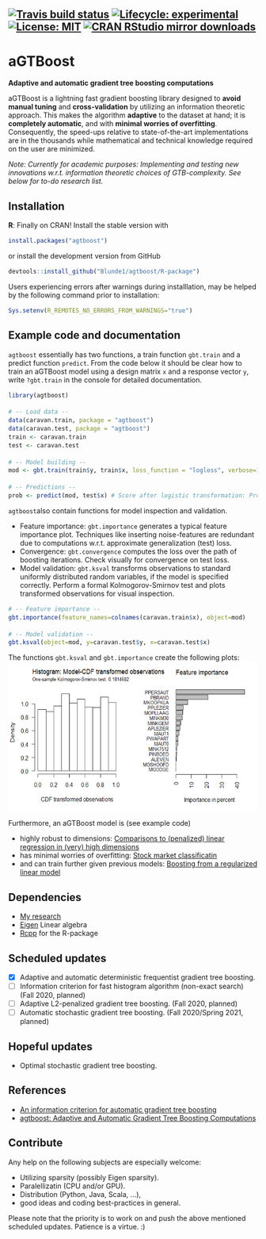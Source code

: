 <!-- badges: start -->
[![Travis build status](https://travis-ci.org/Blunde1/agtboost.svg?branch=master)](https://travis-ci.org/Blunde1/agtboost)
[![Lifecycle: experimental](https://img.shields.io/badge/lifecycle-experimental-orange.svg)](https://www.tidyverse.org/lifecycle/#experimental)
[![License:
MIT](https://img.shields.io/badge/License-MIT-yellow.svg)](https://opensource.org/licenses/MIT)
[![CRAN RStudio mirror downloads](https://cranlogs.r-pkg.org/badges/grand-total/agtboost?color=blue)](https://r-pkg.org/pkg/agtboost)
---------

# aGTBoost

**Adaptive and automatic gradient tree boosting computations**

aGTBoost is a lightning fast gradient boosting library designed to **avoid manual tuning** and **cross-validation** by utilizing an information theoretic approach.
This makes the algorithm **adaptive** to the dataset at hand; it is **completely automatic**, and with **minimal worries of overfitting**.
Consequently, the speed-ups relative to state-of-the-art implementations are in the thousands while mathematical and technical knowledge required on the user are minimized.

*Note: Currently for academic purposes: Implementing and testing new innovations w.r.t. information theoretic choices of GTB-complexity. See below for to-do research list.*


## Installation

**R**: Finally on CRAN! Install the stable version with
```r
install.packages("agtboost")
```
or install the development version from GitHub
```r
devtools::install_github("Blunde1/agtboost/R-package")
```
Users experiencing errors after warnings during installlation, may be helped by the following command prior to installation:

```r
Sys.setenv(R_REMOTES_NO_ERRORS_FROM_WARNINGS="true")
```

## Example code and documentation

`agtboost` essentially has two functions, a train function `gbt.train` and a predict function `predict`.
From the code below it should be clear how to train an aGTBoost model using a design matrix `x` and a response vector `y`, write `?gbt.train` in the console for detailed documentation. 
```r
library(agtboost)

# -- Load data --
data(caravan.train, package = "agtboost")
data(caravan.test, package = "agtboost")
train <- caravan.train
test <- caravan.test

# -- Model building --
mod <- gbt.train(train$y, train$x, loss_function = "logloss", verbose=10)

# -- Predictions --
prob <- predict(mod, test$x) # Score after logistic transformation: Probabilities
```
`agtboost`also contain functions for model inspection and validation. 

- Feature importance: `gbt.importance` generates a typical feature importance plot. 
Techniques like inserting noise-features are redundant due to computations w.r.t. approximate generalization (test) loss.
- Convergence: `gbt.convergence` computes the loss over the path of boosting iterations. Check visually for convergence on test loss.
- Model validation: `gbt.ksval` transforms observations to standard uniformly distributed random variables, if the model is specified 
correctly. Perform a formal Kolmogorov-Smirnov test and plots transformed observations for visual inspection.
```r
# -- Feature importance --
gbt.importance(feature_names=colnames(caravan.train$x), object=mod)

# -- Model validation --
gbt.ksval(object=mod, y=caravan.test$y, x=caravan.test$x)
```
The functions `gbt.ksval` and `gbt.importance` create the following plots:
<img src="docs/img/agtboost_validation.png" width="700" height="300" />

Furthermore, an aGTBoost model is (see example code)

- highly robust to dimensions: [Comparisons to (penalized) linear regression in (very) high dimensions](R-package/demo/high-dimensions.R)
- has minimal worries of overfitting: [Stock market classificatin](R-package/demo/stock-market-classification.R)
- and can train further given previous models: [Boosting from a regularized linear model](R-package/demo/boost-from-predictions.R)



## Dependencies

- [My research](https://berentlunde.netlify.com/) 
- [Eigen](http://eigen.tuxfamily.org/index.php?title=Main_Page) Linear algebra
- [Rcpp](https://github.com/RcppCore/Rcpp) for the R-package

## Scheduled updates

- [x] Adaptive and automatic deterministic frequentist gradient tree boosting.
- [ ] Information criterion for fast histogram algorithm (non-exact search) (Fall 2020, planned)
- [ ] Adaptive L2-penalized gradient tree boosting. (Fall 2020, planned)
- [ ] Automatic stochastic gradient tree boosting. (Fall 2020/Spring 2021, planned)

## Hopeful updates

- Optimal stochastic gradient tree boosting.

## References
- [An information criterion for automatic gradient tree boosting](https://arxiv.org/abs/2008.05926)
- [agtboost: Adaptive and Automatic Gradient Tree Boosting Computations](https://arxiv.org/abs/2008.12625)

## Contribute

Any help on the following subjects are especially welcome:

- Utilizing sparsity (possibly Eigen sparsity).
- Paralellizatin (CPU and/or GPU).
- Distribution (Python, Java, Scala, ...),
- good ideas and coding best-practices in general.

Please note that the priority is to work on and push the above mentioned scheduled updates. Patience is a virtue. :)
